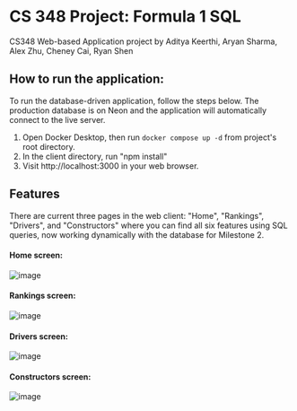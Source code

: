 # CS 348 Project: Formula 1 SQL
CS348 Web-based Application project by Aditya Keerthi, Aryan Sharma, Alex Zhu, Cheney Cai, Ryan Shen

## How to run the application:
To run the database-driven application, follow the steps below. The production database is on Neon and the application will automatically connect to the live server.
1. Open Docker Desktop, then run `docker compose up -d` from project's root directory.
2. In the client directory, run "npm install"
3. Visit http://localhost:3000 in your web browser.

## Features
There are current three pages in the web client: "Home",  "Rankings", "Drivers", and "Constructors" where you can find all six features using SQL queries, now working dynamically with the database for Milestone 2.

#### Home screen:
![image](https://github.com/user-attachments/assets/d5b9e7e1-103c-48ea-8c0f-a336606a3736)

#### Rankings screen:
![image](https://github.com/user-attachments/assets/964b7002-8d1c-4b73-9580-a49283944f08)

#### Drivers screen:
![image](https://github.com/user-attachments/assets/9ae59c9e-3e1b-481d-83b2-a64e6c50e2bb)

#### Constructors screen:
![image](https://github.com/user-attachments/assets/24fa849e-1dc0-4fcd-a185-c2def955f56b)

